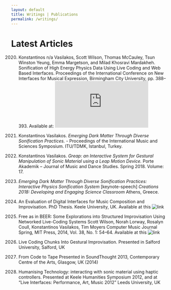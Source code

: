 ```yaml
---
layout: default
title: Writings | Publications
permalink: /writings/
---
```


# Latest Articles
2020. Konstantinos n/a Vasilakos, Scott Wilson, Thomas McCauley, Tsun Winston Yeung, Emma Margetson, and Milad Khosravi Mardakheh. Sonification of High Energy Physics Data Using Live Coding and Web Based Interfaces. Proceedings of the International Conference on New Interfaces for Musical Expression, Birmingham City University, pp. 388–393. Available at: ![paper](https://www.nime.org/proceedings/2020/nime2020_paper76.pdf)

2019. Konstantinos Vasilakos. _Emerging Dark Matter Through Diverse Sonification Practices._ - Proceedings of the International Music and Sciences Symposium. ITU/TDMK, Istanbul, Turkey.

2018. Konstantinos Vasilakos. _Greap: an Interactive System for Gestural Manipulation of Sonic Material using a Leap Motion Device._ Porte Akademik – Journal of Music and Dance Studies. Spring 2018. Volume: 17.

2018. _Emerging Dark Matter Through Diverse Sonification Practices: Interactive Physics Sonification System_ [keynote-speech] _Creations 2018: Developing and Engaging Science Classroom_ Athens, Greece.

2016. An Evaluation of Digital Interfaces for Music Composition and Improvisation. PhD Thesis. Keele University, UK. Available at this ![link](http://eprints.keele.ac.uk/1606/)

2014. Free as in BEER: Some Explorations into Structured Improvisation Using Networked Live-Coding Systems Scott Wilson, Norah Lorway, Rosalyn Coull, Konstantinos Vasilakos, Tim Moyers Computer Music Journal Spring, MIT Press, 2014, Vol. 38, No. 1: 54–64. Available at this ![link](https://www.mitpressjournals.org/doi/abs/10.1162/COMJ_a_00229?mobileUi=0&)

2013. Live Coding Chunks Into Gestural Improvisation. Presented in Salford University, Salford, UK

2013. From Code to Tape Presented in SoundThought 2013, Contemporary Centre of the Arts, Glasgow, UK (2014)

2012. Humanising Technology: interacting with sonic material using haptic controllers. Presented at Keele Humanities Symposium 2012, and at “Live Interfaces: Performance, Art, Music 2012” Leeds University, UK
